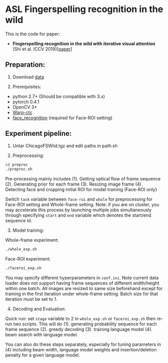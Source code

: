 # ASL Fingerspelling recognition in the wild

This is the code for paper:
- **Fingerspelling recognition in the wild with iterative visual attention** (Shi et al. ICCV 2019)[[paper](https://arxiv.org/pdf/1908.10546.pdf)] 


## Preparation:
1. Download [data](https://ttic.uchicago.edu/~klivescu/ChicagoFSWild.htm#download)

2. Prerequisites:

* python 2.7+ (Should be compatible with 3.x)
* pytorch 0.4.1
* OpenCV 3+
* [Warp-ctc](https://github.com/SeanNaren/warp-ctc)
* [face_recognition](https://github.com/ageitgey/face_recognition) (required for Face-ROI setting)

## Experiment pipeline:
1. Untar ChicagoFSWild.tgz and edit paths in path.sh

2. Preprocessing:
```sh
cd preproc
./preproc.sh
```
Pre-processing mainly includes (1). Getting optical flow of frame sequence (2). Generating prior for each frame (3). Resizing image frame (4). Detecting face and cropping initial ROI for model training (Face-ROI only)

Switch `task` variable between `face-roi` and `whole` for preprocessing for Face-ROI setting and Whole-frame setting.
Note: if you are on cluster, you may accelerate this process by launching multiple jobs simultaneously through specifying `start` and `end` variable which denotes the start/end sequence id.

3. Model training:

Whole-frame experiment:
```sh
./whole_exp.sh
```
Face-ROI experiment:
```sh
./faceroi_exp.sh
```

You may specify different hyperparameters in `conf.ini`. Note current data loader does not support having frame sequences of different width/height within one batch. All images are resized to same size beforehand except for training in the first iteration under whole-frame setting. Batch size for that iteration must be set to 1.

4. Decoding and Evaluation:

Quick run: set `stage` variable to 2 in `whole_exp.sh` or `faceroi_exp.sh` then re-run two scripts. This will do (1). generating probability sequence for each frame sequence (2). greedy decoding (3). training language model (4). beam search with language model.

You can also do these steps separately, especially for tuning parameters in (4) including beam width, language model weights and insertion/deletion penalty for a given language model. 
